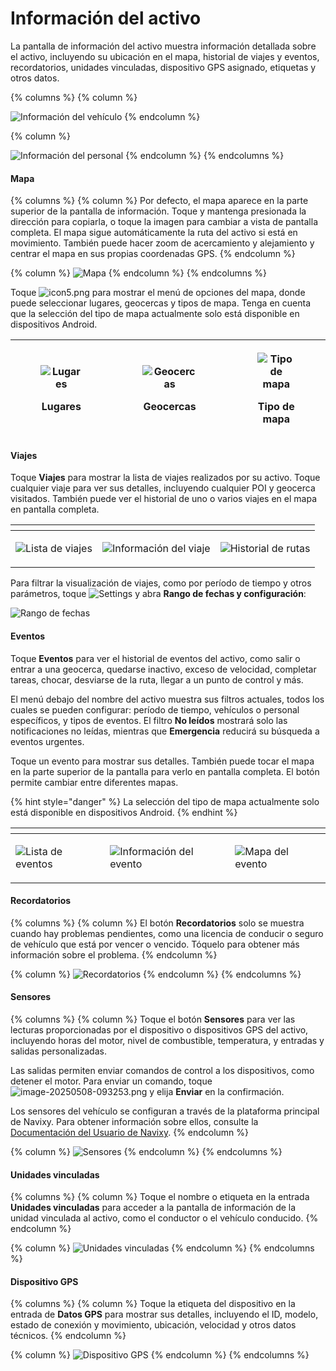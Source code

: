 # Información del activo

La pantalla de información del activo muestra información detallada sobre el activo, incluyendo su ubicación en el mapa, historial de viajes y eventos, recordatorios, unidades vinculadas, dispositivo GPS asignado, etiquetas y otros datos.

{% columns %}
{% column %}


![Información del vehículo](../../../gua-del-usuario/aplicaciones-mviles-x-gps/x-gps-mobile/attachments/339b1f93db0e4ed08e347714256d6d56.png)
{% endcolumn %}

{% column %}


![Información del personal](../../../gua-del-usuario/aplicaciones-mviles-x-gps/x-gps-mobile/attachments/e37105ca4b4446ea882fe819ff72d31d.png)
{% endcolumn %}
{% endcolumns %}

#### Mapa

{% columns %}
{% column %}
Por defecto, el mapa aparece en la parte superior de la pantalla de información. Toque y mantenga presionada la dirección para copiarla, o toque la imagen para cambiar a vista de pantalla completa. El mapa sigue automáticamente la ruta del activo si está en movimiento. También puede hacer zoom de acercamiento y alejamiento y centrar el mapa en sus propias coordenadas GPS.
{% endcolumn %}

{% column %}
![Mapa](../../../gua-del-usuario/aplicaciones-mviles-x-gps/x-gps-mobile/attachments/eaaff14bae994e4faafdb40b31ceabdf.jpg)
{% endcolumn %}
{% endcolumns %}

Toque <img src="../../../gua-del-usuario/aplicaciones-mviles-x-gps/x-gps-mobile/attachments/72b55e8f-c207-46df-bb7b-df4900c1db13" alt="icon5.png" data-size="line"> para mostrar el menú de opciones del mapa, donde puede seleccionar lugares, geocercas y tipos de mapa. Tenga en cuenta que la selección del tipo de mapa actualmente solo está disponible en dispositivos Android.

| <p></p><div><figure><img src="../../../gua-del-usuario/aplicaciones-mviles-x-gps/x-gps-mobile/attachments/b268adc691274661b813fd1d14797549.jpg" alt="Lugares"><figcaption><p>Lugares</p></figcaption></figure></div> | <p></p><div><figure><img src="../../../gua-del-usuario/aplicaciones-mviles-x-gps/x-gps-mobile/attachments/07654768c56240eb9240a320d207accb.jpg" alt="Geocercas"><figcaption><p>Geocercas</p></figcaption></figure></div> | <p></p><div><figure><img src="../../../gua-del-usuario/aplicaciones-mviles-x-gps/x-gps-mobile/attachments/2dae6c5028aa40c88c4840e4ce79b197.jpg" alt="Tipo de mapa"><figcaption><p>Tipo de mapa</p></figcaption></figure></div> |
| -------------------------------------------------------------------------------------------------------------------------------------------------------------------------------------------------------------------- | ------------------------------------------------------------------------------------------------------------------------------------------------------------------------------------------------------------------------ | ------------------------------------------------------------------------------------------------------------------------------------------------------------------------------------------------------------------------------ |

#### Viajes

Toque **Viajes** para mostrar la lista de viajes realizados por su activo. Toque cualquier viaje para ver sus detalles, incluyendo cualquier POI y geocerca visitados. También puede ver el historial de uno o varios viajes en el mapa en pantalla completa.

<table data-header-hidden><thead><tr><th valign="top"></th><th></th><th valign="top"></th></tr></thead><tbody><tr><td valign="top"><p></p><p><img src="../../../gua-del-usuario/aplicaciones-mviles-x-gps/x-gps-mobile/attachments/4af546acac3d487cb0b819eeb04b2f51.jpg" alt="Lista de viajes"></p></td><td><p></p><p><img src="../../../gua-del-usuario/aplicaciones-mviles-x-gps/x-gps-mobile/attachments/d78ae5dba99f490f9b4ffd2a9d327918.jpg" alt="Información del viaje"></p></td><td valign="top"><p></p><p><img src="../../../gua-del-usuario/aplicaciones-mviles-x-gps/x-gps-mobile/attachments/6544d238e1824b31a1786843dd2eeb19.jpg" alt="Historial de rutas"></p></td></tr></tbody></table>

Para filtrar la visualización de viajes, como por período de tiempo y otros parámetros, toque <img src="../../../gua-del-usuario/aplicaciones-mviles-x-gps/x-gps-mobile/attachments/image-20250328-095604.png" alt="Settings" data-size="line"> y abra **Rango de fechas y configuración**:

![Rango de fechas](../../../gua-del-usuario/aplicaciones-mviles-x-gps/x-gps-mobile/attachments/1518691bdcf346508da763770d4afb4d.png)

#### Eventos

Toque **Eventos** para ver el historial de eventos del activo, como salir o entrar a una geocerca, quedarse inactivo, exceso de velocidad, completar tareas, chocar, desviarse de la ruta, llegar a un punto de control y más.

El menú debajo del nombre del activo muestra sus filtros actuales, todos los cuales se pueden configurar: período de tiempo, vehículos o personal específicos, y tipos de eventos. El filtro **No leídos** mostrará solo las notificaciones no leídas, mientras que **Emergencia** reducirá su búsqueda a eventos urgentes.

Toque un evento para mostrar sus detalles. También puede tocar el mapa en la parte superior de la pantalla para verlo en pantalla completa. El botón <img src="../../../.gitbook/assets/image (21).png" alt="" data-size="line"> permite cambiar entre diferentes mapas.

{% hint style="danger" %}
La selección del tipo de mapa actualmente solo está disponible en dispositivos Android.
{% endhint %}

<table data-header-hidden><thead><tr><th valign="top"></th><th valign="top"></th><th valign="top"></th></tr></thead><tbody><tr><td valign="top"><p></p><p><img src="../../../gua-del-usuario/aplicaciones-mviles-x-gps/x-gps-mobile/attachments/8d0977c430c04438a2d7685cc71ea209.png" alt="Lista de eventos"></p></td><td valign="top"><p></p><p><img src="../../../gua-del-usuario/aplicaciones-mviles-x-gps/x-gps-mobile/attachments/c52341d84d4543be939438f9505806b9.png" alt="Información del evento"></p></td><td valign="top"><p></p><p><img src="../../../gua-del-usuario/aplicaciones-mviles-x-gps/x-gps-mobile/attachments/ea1b5e8524c14b058f83da7326edba0f.jpg" alt="Mapa del evento"></p></td></tr></tbody></table>

#### Recordatorios

{% columns %}
{% column %}
El botón **Recordatorios** solo se muestra cuando hay problemas pendientes, como una licencia de conducir o seguro de vehículo que está por vencer o vencido. Tóquelo para obtener más información sobre el problema.
{% endcolumn %}

{% column %}
![Recordatorios](../../../gua-del-usuario/aplicaciones-mviles-x-gps/x-gps-mobile/attachments/d49c9400c6a945648098afe1ee59f54d.jpg)
{% endcolumn %}
{% endcolumns %}

#### Sensores

{% columns %}
{% column %}
Toque el botón **Sensores** para ver las lecturas proporcionadas por el dispositivo o dispositivos GPS del activo, incluyendo horas del motor, nivel de combustible, temperatura, y entradas y salidas personalizadas.

Las salidas permiten enviar comandos de control a los dispositivos, como detener el motor. Para enviar un comando, toque ![image-20250508-093253.png](../../../gua-del-usuario/aplicaciones-mviles-x-gps/x-gps-mobile/attachments/image-20250508-093253.png) y elija **Enviar** en la confirmación.

Los sensores del vehículo se configuran a través de la plataforma principal de Navixy. Para obtener información sobre ellos, consulte la [Documentación del Usuario de Navixy](../../dispositivos-y-ajustes/sensores-de-vehculos/).
{% endcolumn %}

{% column %}
![Sensores](../../../gua-del-usuario/aplicaciones-mviles-x-gps/x-gps-mobile/attachments/87923eedb36a445db69042c9645c5c56.png)
{% endcolumn %}
{% endcolumns %}

#### Unidades vinculadas

{% columns %}
{% column %}
Toque el nombre o etiqueta en la entrada **Unidades vinculadas** para acceder a la pantalla de información de la unidad vinculada al activo, como el conductor o el vehículo conducido.
{% endcolumn %}

{% column %}
![Unidades vinculadas](../../../gua-del-usuario/aplicaciones-mviles-x-gps/x-gps-mobile/attachments/49d523cbe6b74f08b5738a2306e038cb.png)
{% endcolumn %}
{% endcolumns %}

#### Dispositivo GPS

{% columns %}
{% column %}
Toque la etiqueta del dispositivo en la entrada de **Datos GPS** para mostrar sus detalles, incluyendo el ID, modelo, estado de conexión y movimiento, ubicación, velocidad y otros datos técnicos.
{% endcolumn %}

{% column %}
![Dispositivo GPS](../../../gua-del-usuario/aplicaciones-mviles-x-gps/x-gps-mobile/attachments/3935535ec4e742f584ea51755f93f405.jpg)
{% endcolumn %}
{% endcolumns %}
